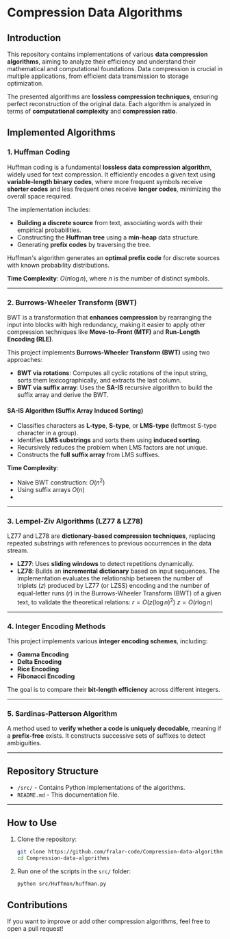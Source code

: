 # Compression Data Algorithms

## Introduction

This repository contains implementations of various **data compression algorithms**, aiming to analyze their efficiency and understand their mathematical and computational foundations. Data compression is crucial in multiple applications, from efficient data transmission to storage optimization.

The presented algorithms are **lossless compression techniques**, ensuring perfect reconstruction of the original data. Each algorithm is analyzed in terms of **computational complexity** and **compression ratio**.

## Implemented Algorithms

### 1. Huffman Coding

Huffman coding is a fundamental **lossless data compression algorithm**, widely used for text compression. It efficiently encodes a given text using **variable-length binary codes**, where more frequent symbols receive **shorter codes** and less frequent ones receive **longer codes**, minimizing the overall space required.

The implementation includes:

- **Building a discrete source** from text, associating words with their empirical probabilities.
- Constructing the **Huffman tree** using a **min-heap** data structure.
- Generating **prefix codes** by traversing the tree.

Huffman's algorithm generates an **optimal prefix code** for discrete sources with known probability distributions.

**Time Complexity**: $O(n \log n)$, where $n$ is the number of distinct symbols.

---

### 2. Burrows-Wheeler Transform (BWT)

BWT is a transformation that **enhances compression** by rearranging the input into blocks with high redundancy, making it easier to apply other compression techniques like **Move-to-Front (MTF)** and **Run-Length Encoding (RLE)**.

This project implements **Burrows-Wheeler Transform (BWT)** using two approaches:

- **BWT via rotations**: Computes all cyclic rotations of the input string, sorts them lexicographically, and extracts the last column.
- **BWT via suffix array**: Uses the **SA-IS** recursive algorithm to build the suffix array and derive the BWT.

#### **SA-IS Algorithm (Suffix Array Induced Sorting)**
- Classifies characters as **L-type**, **S-type**, or **LMS-type** (leftmost S-type character in a group).
- Identifies **LMS substrings** and sorts them using **induced sorting**.
- Recursively reduces the problem when LMS factors are not unique.
- Constructs the **full suffix array** from LMS suffixes.

**Time Complexity**: 
- Naive BWT construction: $O(n^2)$
- Using suffix arrays $O(n)$
- 
---

### 3. Lempel-Ziv Algorithms (LZ77 & LZ78)

LZ77 and LZ78 are **dictionary-based compression techniques**, replacing repeated substrings with references to previous occurrences in the data stream.

- **LZ77**: Uses **sliding windows** to detect repetitions dynamically.
- **LZ78**: Builds an **incremental dictionary** based on input sequences.
The implementation evaluates the relationship between the number of triplets (𝑧) produced by LZ77 (or LZSS) encoding and the number of equal-letter runs (𝑟) in the Burrows-Wheeler Transform (BWT) of a given text, to validate the theoretical relations:
$r = O(z (\log n)^2)$
$z = O(r \log n)$
---

### 4. Integer Encoding Methods

This project implements various **integer encoding schemes**, including:

- **Gamma Encoding**
- **Delta Encoding**
- **Rice Encoding**
- **Fibonacci Encoding**

The goal is to compare their **bit-length efficiency** across different integers.

---

### 5. Sardinas-Patterson Algorithm

A method used to **verify whether a code is uniquely decodable**, meaning if a **prefix-free** exists. It constructs successive sets of suffixes to detect ambiguities.


---

## Repository Structure

- `/src/` - Contains Python implementations of the algorithms.
- `README.md` - This documentation file.

---

## How to Use

1. Clone the repository:
   ```sh
   git clone https://github.com/fralar-code/Compression-data-algorithms.git
   cd Compression-data-algorithms
2. Run one of the scripts in the `src/` folder:
   ```sh
   python src/Huffman/huffman.py
   
## Contributions 

If you want to improve or add other compression algorithms, feel free to open a pull request!

